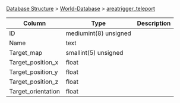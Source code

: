 [Database Structure](Database-Structure) > [World-Database](World-Database) > [areatrigger_teleport](areatrigger_teleport)

Column | Type | Description
--- | --- | ---
ID | mediumint(8) unsigned | 
Name | text | 
Target_map | smallint(5) unsigned | 
Target_position_x | float | 
Target_position_y | float | 
Target_position_z | float | 
Target_orientation | float | 
